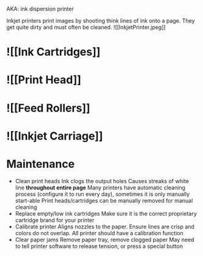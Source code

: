 AKA: ink dispersion printer

Inkjet printers print images by shooting think lines of ink onto a page. They get quite dirty and must often be cleaned. 
![[InkjetPrinter.jpeg]]
# ![[Ink Cartridges]]

# ![[Print Head]]
# ![[Feed Rollers]]
# ![[Inkjet Carriage]]

# Maintenance
- Clean print heads
	Ink clogs the output holes
	Causes streaks of white line **throughout entire page**
	Many printers have automatic cleaning process (configure it to run every day), sometimes it is only manually start-able
	Print heads/cartridges can be manually removed for manual cleaning
- Replace empty/low ink cartridges
	Make sure it is the correct proprietary cartridge brand for your printer
- Calibrate printer
	Aligns nozzles to the paper. Ensure lines are crisp and colors do not overlap.
All printer should have a calibration function
- Clear paper jams
	Remove paper tray, remove clogged paper
	May need to tell printer software to release tension, or press a special button
